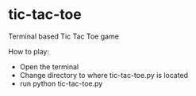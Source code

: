 # tic-tac-toe
Terminal based Tic Tac Toe game

How to play:
* Open the terminal
* Change directory to where tic-tac-toe.py is located
* run python tic-tac-toe.py

